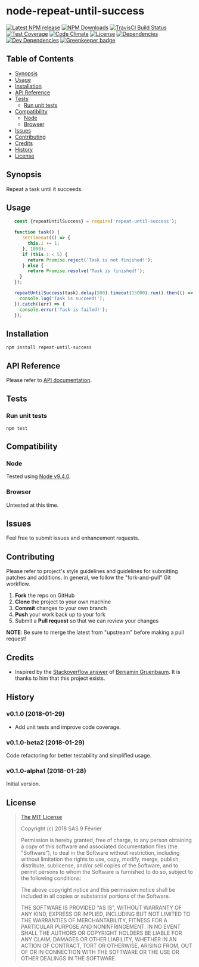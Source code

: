 [npm-badge]: https://img.shields.io/npm/v/repeat-until-success.svg
[npm-badge-url]: https://www.npmjs.com/package/repeat-until-success
[npm-downloads-badge]: https://img.shields.io/npm/dt/repeat-until-success.svg
[npm-downloads-url]: https://npmjs.org/package/repeat-until-success
[travis-badge]: https://img.shields.io/travis/9fv/node-repeat-until-success/v0.1.0.svg?label=TravisCI
[travis-badge-url]: https://travis-ci.org/9fv/node-repeat-until-success
[circle-badge]: https://circleci.com/gh/9fv/node-repeat-until-success/tree/v0.1.0.svg?style=svg&circle-token=
[circle-badge-url]: https://circleci.com/gh/9fv/node-repeat-until-success/tree/v0.1.0
[coveralls-badge]: https://coveralls.io/repos/github/9fv/node-repeat-until-success/badge.svg?branch=v0.1.0
[coveralls-badge-url]: https://coveralls.io/github/9fv/node-repeat-until-success?branch=v0.1.0
[codeclimate-badge]: https://img.shields.io/codeclimate/github/9fv/node-repeat-until-success.svg
[codeclimate-badge-url]: https://codeclimate.com/github/9fv/node-repeat-until-success
[ember-observer-badge]: http://emberobserver.com/badges/node-repeat-until-success.svg
[ember-observer-badge-url]: http://emberobserver.com/addons/node-repeat-until-success
[license-badge]: https://img.shields.io/npm/l/repeat-until-success.svg
[license-badge-url]: LICENSE.md
[dependencies-badge]: https://img.shields.io/david/9fv/node-repeat-until-success.svg
[dependencies-badge-url]: https://david-dm.org/9fv/node-repeat-until-success
[devDependencies-badge]: https://img.shields.io/david/dev/9fv/node-repeat-until-success.svg
[devDependencies-badge-url]: https://david-dm.org/9fv/node-repeat-until-success#info=devDependencies
[greenkeeper-badge]: https://badges.greenkeeper.io/9fv/node-repeat-until-success.svg
[greenkeeper-badge-url]: https://greenkeeper.io/


node-repeat-until-success
=========================

[![Latest NPM release][npm-badge]][npm-badge-url]
[![NPM Downloads][npm-downloads-badge]][npm-downloads-url]
[![TravisCI Build Status][travis-badge]][travis-badge-url]
[![Test Coverage][coveralls-badge]][coveralls-badge-url]
[![Code Climate][codeclimate-badge]][codeclimate-badge-url]
[![License][license-badge]][license-badge-url]
[![Dependencies][dependencies-badge]][dependencies-badge-url] 
[![Dev Dependencies][devDependencies-badge]][devDependencies-badge-url]
[![Greenkeeper badge][greenkeeper-badge]][greenkeeper-badge-url]


## Table of Contents

* [Synopsis](#synopsis)
* [Usage](#usage)
* [Installation](#installation)
* [API Reference](#api-reference)
* [Tests](#tests)
  * [Run unit tests](#tests_run-unit-tests)
* [Compatibility](#compatibility)
  * [Node](#compatibility_node)
  * [Browser](#compatibility_browser)
* [Issues](#issues)
* [Contributing](#contributing)
* [Credits](#credits)
* [History](#history)
* [License](#license)

## <a name="synopsis"> Synopsis

Repeat a task until it succeeds.

## <a name="usage"> Usage

```javascript
   const {repeatUntilSuccess} = require('repeat-until-success');

   function task() {
      setTimeout(() => {
        this.i += 1;
      }, 1000);
      if (this.i < 5) {
        return Promise.reject('Task is not finished!');
      } else {
        return Promise.resolve('Task is finished!');
     }
   });

   repeatUntilSuccess(task).delay(500).timeout(15000).run().then(() => {
     console.log('Task is succeed!');
   }).catch((err) => {
     console.error('Task is failed!');
   });

```

## <a name="installation"> Installation

    npm install repeat-until-success

## <a name="api-reference"> API Reference

Please refer to [API documentation](docs/API.md).

## <a name="test"> Tests

### <a name="tests_run-unit-tests"> Run unit tests

    npm test

## <a name="compatibility"> Compatibility

### <a name="compatibility_node"> Node

Tested using [Node v9.4.0](https://nodejs.org/dist/v9.4.0/docs/api/).

### <a name="compatibility_browser"> Browser

Untested at this time.

## <a name="issues"> Issues

Feel free to submit issues and enhancement requests.

## <a name="contributing"> Contributing

Please refer to project's style guidelines and guidelines for submitting patches and additions. In general, we follow the "fork-and-pull" Git workflow.

 1. **Fork** the repo on GitHub
 2. **Clone** the project to your own machine
 3. **Commit** changes to your own branch
 4. **Push** your work back up to your fork
 5. Submit a **Pull request** so that we can review your changes

**NOTE**: Be sure to merge the latest from "upstream" before making a pull request!

## <a name="credits"> Credits

* Inspired by the [Stackoverflow answer](https://stackoverflow.com/a/26694802) of [Benjamin Gruenbaum](https://stackoverflow.com/users/1348195/benjamin-gruenbaum). It is thanks to him that this project exists.

## <a name="history"> History

### v0.1.0 (2018-01-29)

* Add unit tests and improve code coverage.

### v0.1.0-beta2 (2018-01-29)

Code refactoring for better testability and simplified usage.

### v0.1.0-alpha1 (2018-01-28)

Initial version.

## <a name="license"> License

>
> [The MIT License](https://opensource.org/licenses/MIT)
>
> Copyright (c) 2018 SAS 9 Février
>
> Permission is hereby granted, free of charge, to any person obtaining a copy
> of this software and associated documentation files (the "Software"), to deal
> in the Software without restriction, including without limitation the rights
> to use, copy, modify, merge, publish, distribute, sublicense, and/or sell
> copies of the Software, and to permit persons to whom the Software is
> furnished to do so, subject to the following conditions:
>
> The above copyright notice and this permission notice shall be included in all
> copies or substantial portions of the Software.
>
> THE SOFTWARE IS PROVIDED "AS IS", WITHOUT WARRANTY OF ANY KIND, EXPRESS OR
> IMPLIED, INCLUDING BUT NOT LIMITED TO THE WARRANTIES OF MERCHANTABILITY,
> FITNESS FOR A PARTICULAR PURPOSE AND NONINFRINGEMENT. IN NO EVENT SHALL THE
>AUTHORS OR COPYRIGHT HOLDERS BE LIABLE FOR ANY CLAIM, DAMAGES OR OTHER
> LIABILITY, WHETHER IN AN ACTION OF CONTRACT, TORT OR OTHERWISE, ARISING FROM,
> OUT OF OR IN CONNECTION WITH THE SOFTWARE OR THE USE OR OTHER DEALINGS IN THE
> SOFTWARE.
>
